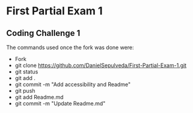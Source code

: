 # First Partial Exam 1

## Coding Challenge 1

The commands used once the fork was done were:

- Fork
- git clone https://github.com/DanielSepulveda/First-Partial-Exam-1.git
- git status
- git add .
- git commit -m "Add accessibility and Readme"
- git push
- git add Readme.md
- git commit -m "Update Readme.md"
